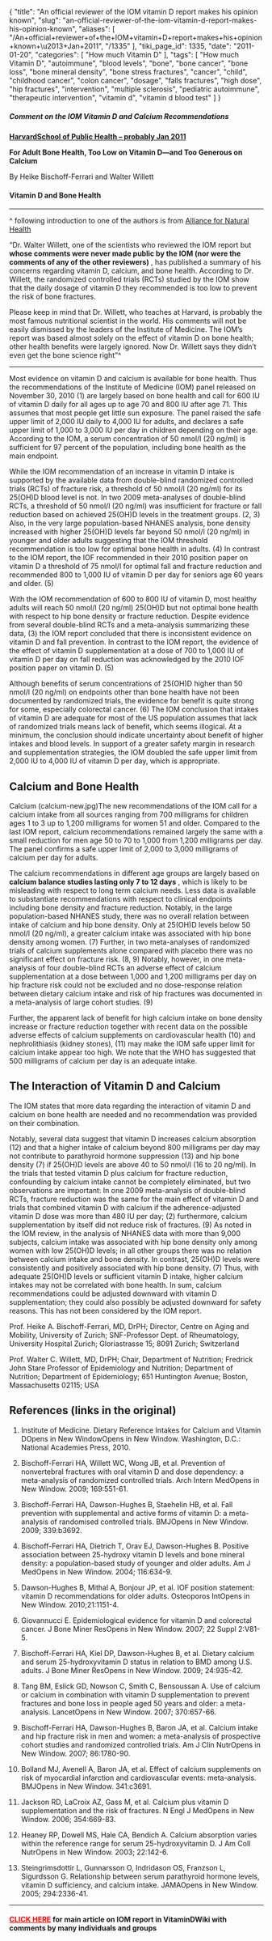 {
    "title": "An official reviewer of the IOM vitamin D report makes his opinion known",
    "slug": "an-official-reviewer-of-the-iom-vitamin-d-report-makes-his-opinion-known",
    "aliases": [
        "/An+official+reviewer+of+the+IOM+vitamin+D+report+makes+his+opinion+known+\u2013+Jan+2011",
        "/1335"
    ],
    "tiki_page_id": 1335,
    "date": "2011-01-20",
    "categories": [
        "How much Vitamin D"
    ],
    "tags": [
        "How much Vitamin D",
        "autoimmune",
        "blood levels",
        "bone",
        "bone cancer",
        "bone loss",
        "bone mineral density",
        "bone stress fractures",
        "cancer",
        "child",
        "childhood cancer",
        "colon cancer",
        "dosage",
        "falls fractures",
        "high dose",
        "hip fractures",
        "intervention",
        "multiple sclerosis",
        "pediatric autoimmune",
        "therapeutic intervention",
        "vitamin d",
        "vitamin d blood test"
    ]
}


##### Comment on the IOM Vitamin D and Calcium Recommendations

 **[HarvardSchool of Public Health – probably Jan 2011](www.hsph.harvard.edu/nutritionsource/what-should-you-eat/vitamin-d-fracture-prevention/)** 

 **For Adult Bone Health, Too Low on Vitamin D—and Too Generous on Calcium** 

By Heike Bischoff-Ferrari and Walter Willett

#### Vitamin D and Bone Health

- - - - - - - - - - - - - -

^ following introduction to one of the authors is from [Alliance for Natural Health](http://www.anh-usa.org/anh-usa-to-file-health-claim-for-vitamin-d-and-its-all-thanks-to-you-plus-a-vitamin-d-update/comment-page-1/#comment-40818) 

“Dr. Walter Willett, one of the scientists who reviewed the IOM report but  **whose comments were never made public by the IOM (nor were the comments of any of the other reviewers)** , has published a summary of his concerns  regarding vitamin D, calcium, and bone health. According to Dr. Willett, the randomized controlled trials (RCTs) studied by the IOM show that the daily dosage of vitamin D they recommended is too low to prevent the risk of bone fractures.

Please keep in mind that Dr. Willett, who teaches at Harvard, is probably the most famous nutritional scientist in the world. His comments will not be easily dismissed by the leaders of the Institute of Medicine. The IOM’s report was based almost solely on the effect of vitamin D on bone health; other health benefits were largely ignored. Now Dr. Willett says they didn’t even get the bone science right”^

- - - - - - - - - - - - - - - - - - - - - - - - - - - 

Most evidence on vitamin D and calcium is available for bone health. Thus the recommendations of the Institute of Medicine (IOM) panel released on November 30, 2010 (1) are largely based on bone health and call for 600 IU of vitamin D daily for all ages up to age 70 and 800 IU after age 71. This assumes that most people get little sun exposure. The panel raised the safe upper limit of 2,000 IU daily to 4,000 IU for adults, and declares a safe upper limit of 1,000 to 3,000 IU per day in children depending on their age. According to the IOM, a serum concentration of 50 nmol/l (20 ng/ml) is sufficient for 97 percent of the population, including bone health as the main endpoint.

While the IOM recommendation of an increase in vitamin D intake is supported by the available data from double-blind randomized controlled trials (RCTs) of fracture risk, a threshold of 50 nmol/l (20 ng/ml) for its 25(OH)D blood level is not. In two 2009 meta-analyses of double-blind RCTs, a threshold of 50 nmol/l (20 ng/ml) was insufficient for fracture or fall reduction based on achieved 25(OH)D levels in the treatment groups. (2, 3) Also, in the very large population-based NHANES analysis, bone density increased with higher 25(OH)D levels far beyond 50 nmol/l (20 ng/ml) in younger and older adults suggesting that the IOM threshold recommendation is too low for optimal bone health in adults. (4) In contrast to the IOM report, the IOF recommended in their 2010 position paper on vitamin D a threshold of 75 nmol/l for optimal fall and fracture reduction and recommended 800 to 1,000 IU of vitamin D per day for seniors age 60 years and older. (5)

With the IOM recommendation of 600 to 800 IU of vitamin D, most healthy adults will reach 50 nmol/l (20 ng/ml) 25(OH)D but not optimal bone health with respect to hip bone density or fracture reduction. Despite evidence from several double-blind RCTs and a meta-analysis summarizing these data, (3) the IOM report concluded that there is inconsistent evidence on vitamin D and fall prevention. In contrast to the IOM report, the evidence of the effect of vitamin D supplementation at a dose of 700 to 1,000 IU of vitamin D per day on fall reduction was acknowledged by the 2010 IOF position paper on vitamin D. (5)

Although benefits of serum concentrations of 25(OH)D higher than 50 nmol/l (20 ng/ml) on endpoints other than bone health have not been documented by randomized trials, the evidence for benefit is quite strong for some, especially colorectal cancer. (6) The IOM conclusion that intakes of vitamin D are adequate for most of the US population assumes that lack of randomized trials means lack of benefit, which seems illogical.  At a minimum, the conclusion should indicate uncertainty about benefit of higher intakes and blood levels. In support of a greater safety margin in research and supplementation strategies, the IOM doubled the safe upper limit from 2,000 IU to 4,000 IU of vitamin D per day, which is appropriate.

## Calcium and Bone Health

Calcium (calcium-new.jpg)The new recommendations of the IOM call for a calcium intake from all sources ranging from 700 milligrams for children ages 1 to 3 up to 1,200 milligrams for women 51 and older. Compared to the last IOM report, calcium recommendations remained largely the same with a small reduction for men age 50 to 70 to 1,000 from 1,200 milligrams per day. The panel confirms a safe upper limit of 2,000 to 3,000 milligrams of calcium per day for adults.

The calcium recommendations in different age groups are largely based on  **calcium balance studies lasting only 7 to 12 days** , which is likely to be misleading with respect to long term calcium needs. Less data is available to substantiate recommendations with respect to clinical endpoints including bone density and fracture reduction. Notably, in the large population-based NHANES study, there was no overall relation between intake of calcium and hip bone density. Only at 25(OH)D levels below 50 nmol/l (20 ng/ml), a greater calcium intake was associated with hip bone density among women. (7)  Further, in two meta-analyses of randomized trials of calcium supplements alone compared with placebo there was no significant effect on fracture risk. (8, 9) Notably, however, in one meta-analysis of four double-blind RCTs an adverse effect of calcium supplementation at a dose between 1,000 and 1,200 milligrams per day on hip fracture risk could not be excluded and no dose-response relation between dietary calcium intake and risk of hip fractures was documented in a meta-analysis of large cohort studies. (9)

Further, the apparent lack of benefit for high calcium intake on bone density increase or fracture reduction together with recent data on the possible adverse effects of calcium supplements on cardiovascular health (10) and nephrolithiasis (kidney stones), (11) may make the IOM safe upper limit for calcium intake appear too high. We note that the WHO has suggested that 500 milligrams of calcium per day is an adequate intake.

## The Interaction of Vitamin D and Calcium

The IOM states that more data regarding the interaction of vitamin D and calcium on bone health are needed and no recommendation was provided on their combination.

Notably, several data suggest that vitamin D increases calcium absorption (12) and that a higher intake of calcium beyond 800 milligrams per day may not contribute to parathyroid hormone suppression (13) and hip bone density (7) if 25(OH)D levels are above 40 to 50 nmol/l (16 to 20 ng/ml). In the trials that tested vitamin D plus calcium for fracture reduction, confounding by calcium intake cannot be completely eliminated, but two observations are important: In one 2009 meta-analysis of double-blind RCTs, fracture reduction was the same for the main effect of vitamin D and trials that combined vitamin D with calcium if the adherence-adjusted vitamin D dose was more than 480 IU per day; (2) furthermore, calcium supplementation by itself did not reduce risk of fractures. (9) As noted in the IOM review, in the analysis of NHANES data with more than 9,000 subjects, calcium intake was associated with hip bone density only among women with low 25(OH)D levels; in all other groups there was no relation between calcium intake and bone density.  In contrast, 25(OH)D levels were consistently and positively associated with hip bone density. (7)  Thus, with adequate 25(OH)D levels or sufficient vitamin D intake, higher calcium intakes may not be correlated with bone health. In sum, calcium recommendations could be adjusted downward with vitamin D supplementation; they could also possibly be adjusted downward for safety reasons. This has not been considered by the IOM report. 

Prof. Heike A. Bischoff-Ferrari, MD, DrPH; Director, Centre on Aging and Mobility, University of Zurich; SNF-Professor Dept. of Rheumatology, University Hospital Zurich; Gloriastrasse 15; 8091 Zurich; Switzerland

Prof. Walter C. Willett, MD, DrPH; Chair, Department of Nutrition; Fredrick John Stare Professor of Epidemiology and Nutrition; Department of Nutrition; Department of Epidemiology; 651 Huntington Avenue; Boston, Massachusetts 02115; USA

## References (links in the original)

1. Institute of Medicine. Dietary Reference Intakes for Calcium and Vitamin DOpens in New WindowOpens in New Window. Washington, D.C.: National Academies Press, 2010. 

2. Bischoff-Ferrari HA, Willett WC, Wong JB, et al. Prevention of nonvertebral fractures with oral vitamin D and dose dependency: a meta-analysis of randomized controlled trials. Arch Intern MedOpens in New Window. 2009; 169:551-61.

3. Bischoff-Ferrari HA, Dawson-Hughes B, Staehelin HB, et al. Fall prevention with supplemental and active forms of vitamin D: a meta-analysis of randomised controlled trials. BMJOpens in New Window. 2009; 339:b3692.

4. Bischoff-Ferrari HA, Dietrich T, Orav EJ, Dawson-Hughes B. Positive association between 25-hydroxy vitamin D levels and bone mineral density: a population-based study of younger and older adults. Am J MedOpens in New Window. 2004; 116:634-9.

5. Dawson-Hughes B, Mithal A, Bonjour JP, et al. IOF position statement: vitamin D recommendations for older adults. Osteoporos IntOpens in New Window. 2010;21:1151-4.

6. Giovannucci E. Epidemiological evidence for vitamin D and colorectal cancer. J Bone Miner ResOpens in New Window. 2007; 22 Suppl 2:V81-5.

7. Bischoff-Ferrari HA, Kiel DP, Dawson-Hughes B, et al. Dietary calcium and serum 25-hydroxyvitamin D status in relation to BMD among U.S. adults. J Bone Miner ResOpens in New Window. 2009; 24:935-42.

8. Tang BM, Eslick GD, Nowson C, Smith C, Bensoussan A. Use of calcium or calcium in combination with vitamin D supplementation to prevent fractures and bone loss in people aged 50 years and older: a meta-analysis. LancetOpens in New Window. 2007; 370:657-66.

9. Bischoff-Ferrari HA, Dawson-Hughes B, Baron JA, et al. Calcium intake and hip fracture risk in men and women: a meta-analysis of prospective cohort studies and randomized controlled trials. Am J Clin NutrOpens in New Window. 2007; 86:1780-90.

10. Bolland MJ, Avenell A, Baron JA, et al. Effect of calcium supplements on risk of myocardial infarction and cardiovascular events: meta-analysis. BMJOpens in New Window. 341:c3691.

11. Jackson RD, LaCroix AZ, Gass M, et al. Calcium plus vitamin D supplementation and the risk of fractures. N Engl J MedOpens in New Window. 2006; 354:669-83.

12. Heaney RP, Dowell MS, Hale CA, Bendich A. Calcium absorption varies within the reference range for serum 25-hydroxyvitamin D. J Am Coll NutrOpens in New Window. 2003; 22:142-6.

13. Steingrimsdottir L, Gunnarsson O, Indridason OS, Franzson L, Sigurdsson G. Relationship between serum parathyroid hormone levels, vitamin D sufficiency, and calcium intake. JAMAOpens in New Window. 2005; 294:2336-41.

- - - - - - - - - - - 

#### <a href="/posts/click-here" style="color: red; text-decoration: underline;" title="This link has an unknown page_id: 1193">CLICK HERE</a> for main article on IOM report in VitaminDWiki with comments by many individuals and groups